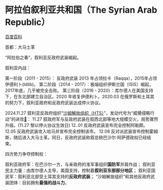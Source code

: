 # 阿拉伯叙利亚共和国（The Syrian Arab Republic）

[百度百科](https://baike.baidu.com/item/%E5%8F%99%E5%88%A9%E4%BA%9A/215811)


首都：大马士革



“阿拉伯之春”，叙利亚反政府武装崛起。

叙利亚内战：

第一阶段（2011 - 2015）： 反政府武装 2013 年占领拉卡（Raqqa），2015年占领伊德利卜(Idlib)。
第二阶段（2014 - 2017）：极端组织伊斯兰国（ISIS）崛起，2017年底，几乎被完全击败。
第三阶段（2016 - 2020）：库尔德人在美国支持下，在东北部建立自治区。2020 年收复伊德利卜。2020.03 在俄罗斯和土耳其的努力下，叙利亚政府和反政府武装达成停火协议。

2024.11.27 叙利亚反政府组织“[沙姆解放组织（HTS）](https://baike.baidu.com/item/%E6%B2%99%E5%A7%86%E8%A7%A3%E6%94%BE%E7%BB%84%E7%BB%87/65158647)”，发动代号为“威慑侵略行动”的进攻[🔗](https://www.bilibili.com/video/BV1XFqWYDEjV)：
11.27 叙政府军与反政府武装在叙西北部等地大规模交火，局势骤然升级。(11.27 黎以停火协议生效日)
12..01 反政府武装宣布完全控制阿勒颇。
12.05 反政府武装攻入哈马并宣布完全控制该市。
12.08 反对派武装宣布控制霍姆斯，随后进入大马士革。同日，反政府武装称叙总统巴沙尔·阿萨德政权已经结束。

四方势力争夺控制权：

叙利亚政府军：在巴沙尔一方，与亲政府的准军事组织**国防军**并肩作战；
叙利亚民主力量：由库尔德人主导，美国支持，控制着**叙利亚东部部分地区**；
叙利亚国民军：叙利亚北部受土耳其支持的**反政府武装**；
“沙姆解放组织”和其他反政府武装团体：目前拥有**最强的战斗力**。

